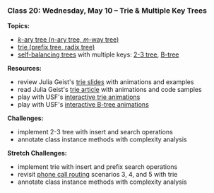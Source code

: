 ### Class 20: Wednesday, May 10 – Trie & Multiple Key Trees

**Topics:**
- [*k*-ary tree (*n*-ary tree, *m*-way tree)][k-ary tree]
- [trie (prefix tree, radix tree)][trie]
- [self-balancing trees] with multiple keys: [2-3 tree], [B-tree]
<!-- - [space-partitioning] trees: [quadtree], [octree], [k-d tree] -->

**Resources:**
- review Julia Geist's [trie slides] with animations and examples
- read Julia Geist's [trie article] with animations and code samples
- play with USF's [interactive trie animations][USF trie]
- play with USF's [interactive B-tree animations][USF B-tree]

**Challenges:**
- implement 2-3 tree with insert and search operations
- annotate class instance methods with complexity analysis

**Stretch Challenges:**
- implement trie with insert and prefix search operations
- revisit [phone call routing] scenarios 3, 4, and 5 with trie
- annotate class instance methods with complexity analysis

[k-ary tree]: https://en.wikipedia.org/wiki/K-ary_tree
[trie]: https://en.wikipedia.org/wiki/Trie
[self-balancing trees]: https://en.wikipedia.org/wiki/Self-balancing_binary_search_tree
[2-3 tree]: https://en.wikipedia.org/wiki/2%E2%80%933_tree
[B-tree]: https://en.wikipedia.org/wiki/B-tree

[space-partitioning]: https://en.wikipedia.org/wiki/Space_partitioning
[quadtree]: https://en.wikipedia.org/wiki/Quadtree
[octree]: https://en.wikipedia.org/wiki/Octree
[k-d tree]: https://en.wikipedia.org/wiki/K-d_tree

[trie slides]: https://docs.google.com/presentation/d/11LDrlureRaXyg6ZfjgJvdMZohLfk-0JYuB1RW2xVZDE/edit#slide=id.p
[trie article]: https://medium.com/algorithms/trie-prefix-tree-algorithm-ee7ab3fe3413
[Julia trie article]: http://juliageist.com/blog/algorithms-and-data-structures/trie-prefix-tree/
[USF trie]: https://www.cs.usfca.edu/~galles/visualization/Trie.html
[USF B-tree]: https://www.cs.usfca.edu/~galles/visualization/BTree.html

[phone call routing]: http://make.sc/db-phone-call-routing
